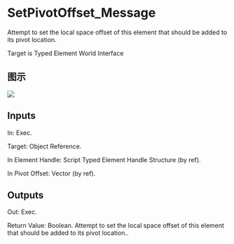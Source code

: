 # SetPivotOffset_Message

Attempt to set the local space offset of this element that should be added to its pivot location.

Target is Typed Element World Interface

## 图示

![]($-20221218-21183702.png)

## Inputs

In: Exec.

Target: Object Reference.

In Element Handle: Script Typed Element Handle Structure (by ref).

In Pivot Offset: Vector (by ref).  

## Outputs

Out: Exec.

Return Value: Boolean. Attempt to set the local space offset of this element that should be added to its pivot location..

